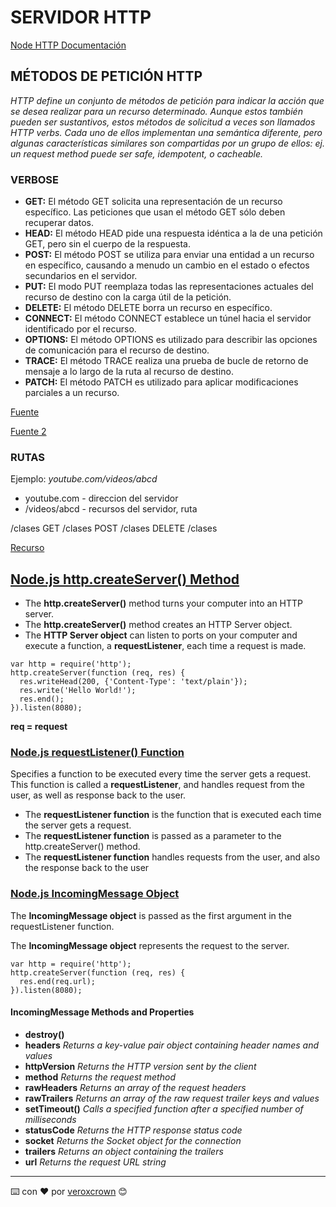 # SERVIDOR HTTP
[Node HTTP Documentación](https://nodejs.org/dist/latest-v14.x/docs/api/http.html#http_http_createserver_options_requestlistener)

## MÉTODOS DE PETICIÓN HTTP
_HTTP define un conjunto de métodos de petición para indicar la acción que se desea realizar para un recurso determinado. Aunque estos también pueden ser sustantivos, estos métodos de solicitud a veces son llamados HTTP verbs. Cada uno de ellos implementan una semántica diferente, pero algunas características similares son compartidas por un grupo de ellos: ej. un request method puede ser safe, idempotent, o cacheable._

### VERBOSE
* **GET:** El método GET  solicita una representación de un recurso específico. Las peticiones que usan el método GET sólo deben recuperar datos.
* **HEAD:** El método HEAD pide una respuesta idéntica a la de una petición GET, pero sin el cuerpo de la respuesta.
* **POST:** El método POST se utiliza para enviar una entidad a un recurso en específico, causando a menudo un cambio en el estado o efectos secundarios en el servidor.
* **PUT:** El modo PUT reemplaza todas las representaciones actuales del recurso de destino con la carga útil de la petición.
* **DELETE:** El método DELETE borra un recurso en específico.
* **CONNECT:** El método CONNECT establece un túnel hacia el servidor identificado por el recurso.
* **OPTIONS:** El método OPTIONS es utilizado para describir las opciones de comunicación para el recurso de destino.
* **TRACE:** El método TRACE  realiza una prueba de bucle de retorno de mensaje a lo largo de la ruta al recurso de destino.
* **PATCH:** El método PATCH  es utilizado para aplicar modificaciones parciales a un recurso.

[Fuente](https://developer.mozilla.org/es/docs/Web/HTTP/Methods)

[Fuente 2](https://www.w3schools.com/nodejs/obj_http_incomingmessage.asp)

### RUTAS

Ejemplo: _youtube.com/videos/abcd_
* youtube.com - direccion del servidor
* /videos/abcd - recursos del servidor, ruta

/clases
GET /clases
POST /clases
DELETE /clases

[Recurso](https://insomnia.rest/)

## [Node.js http.createServer() Method](https://www.w3schools.com/nodejs/met_http_createserver.asp)

* The **http.createServer()** method turns your computer into an HTTP server.
* The **http.createServer()** method creates an HTTP Server object.
* The **HTTP Server object** can listen to ports on your computer and execute a function, a **requestListener**, each time a request is made.

```
var http = require('http');
http.createServer(function (req, res) {
  res.writeHead(200, {'Content-Type': 'text/plain'});
  res.write('Hello World!');
  res.end();
}).listen(8080);
```
**req = request**
### [Node.js requestListener() Function](https://www.w3schools.com/nodejs/func_http_requestlistener.asp)
Specifies a function to be executed every time the server gets a request. This function is called a **requestListener**, and handles request from the user, as well as response back to the user.

* The **requestListener function** is the function that is executed each time the server gets a request.
* The **requestListener function** is passed as a parameter to the http.createServer() method.
* The **requestListener function** handles requests from the user, and also the response back to the user

### [Node.js IncomingMessage Object](https://www.w3schools.com/nodejs/obj_http_incomingmessage.asp)

The **IncomingMessage object** is passed as the first argument in the requestListener function.

The **IncomingMessage object** represents the request to the server.

```
var http = require('http');
http.createServer(function (req, res) {
  res.end(req.url);
}).listen(8080);
```

#### IncomingMessage Methods and Properties

* **destroy()**
* **headers**        _Returns a key-value pair object containing header names and values_
* **httpVersion**    _Returns the HTTP version sent by the client_
* **method**         _Returns the request method_
* **rawHeaders**     _Returns an array of the request headers_
* **rawTrailers**    _Returns an array of the raw request trailer keys and values_
* **setTimeout()**   _Calls a specified function after a specified number of milliseconds_
* **statusCode**     _Returns the HTTP response status code_
* **socket**         _Returns the Socket object for the connection_
* **trailers**       _Returns an object containing the trailers_
* **url**            _Returns the request URL string_

---
⌨️ con ❤️ por [veroxcrown](https://github.com/veroxcrown) 😊
